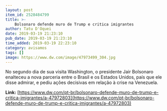 ```yaml
---
layout: post
item_id: 2528484799
title: >-
    Bolsonaro defende muro de Trump e critica imigrantes
author: Tatu D'Oquei
date: 2019-03-19 21:23:10
pub_date: 2019-03-19 21:23:10
time_added: 2019-03-19 22:23:10
category: avisamos
tags: []
image: https://www.dw.com/image/47973499_304.jpg
---
```


No segundo dia de sua visita Washington, o presidente Jair Bolsonaro enalteceu a nova parceria entre o Brasil e os Estados Unidos, país que ele disse admirar, e pediu ações decisivas em relação à crise na Venezuela.

**Link:** [https://www.dw.com/pt-br/bolsonaro-defende-muro-de-trump-e-critica-imigrantes/a-47972803](https://www.dw.com/pt-br/bolsonaro-defende-muro-de-trump-e-critica-imigrantes/a-47972803)

